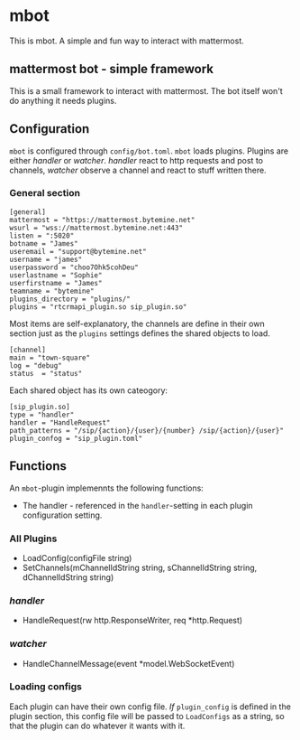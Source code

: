 # mbot

This is mbot. A simple and fun way to interact with mattermost.

## mattermost bot - simple framework

This is a small framework to interact with mattermost. The bot itself won't
do anything it needs plugins.

## Configuration

`mbot` is configured through ``config/bot.toml``. `mbot` loads plugins.
Plugins are either _handler_ or _watcher_. _handler_ react to http requests and post
to channels, _watcher_ observe a channel and react to stuff written there.

### General section

```
[general]
mattermost = "https://mattermost.bytemine.net"
wsurl = "wss://mattermost.bytemine.net:443"
listen = ":5020"
botname = "James"
useremail = "support@bytemine.net"
username = "james"
userpassword = "choo7Ohk5cohDeu"
userlastname = "Sophie"
userfirstname = "James"
teamname = "bytemine"
plugins_directory = "plugins/"
plugins = "rtcrmapi_plugin.so sip_plugin.so"
```

Most items are self-explanatory, the channels are define in their own section
just as the `plugins` settings defines the shared objects to load.

```
[channel]
main = "town-square"
log = "debug"
status  = "status"
```

Each shared object has its own cateogory:

```
[sip_plugin.so]
type = "handler"
handler = "HandleRequest"
path_patterns = "/sip/{action}/{user}/{number} /sip/{action}/{user}"
plugin_confog = "sip_plugin.toml"
```

## Functions

An `mbot`-plugin implemennts the following functions:

* The handler - referenced in the `handler`-setting in each plugin configuration setting.

### All Plugins

* LoadConfig(configFile string)
* SetChannels(mChannelIdString string, sChannelIdString string, dChannelIdString string)

### _handler_

* HandleRequest(rw http.ResponseWriter, req *http.Request)

### _watcher_

* HandleChannelMessage(event *model.WebSocketEvent)

### Loading configs

Each plugin can have their own config file. _If_ `plugin_config` is defined in the
plugin section, this config file will be passed to `LoadConfigs` as a string, so that
the plugin can do whatever it wants with it.


